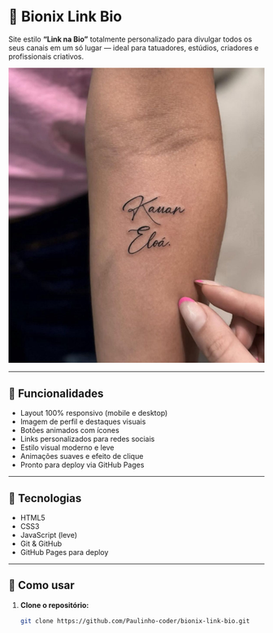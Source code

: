 # 🔗 Bionix Link Bio

Site estilo **“Link na Bio”** totalmente personalizado para divulgar todos os seus canais em um só lugar — ideal para tatuadores, estúdios, criadores e profissionais criativos.

![Capa do projeto](./assets/tatto-minimalista.jpeg)

---

## 🎯 Funcionalidades

- Layout 100% responsivo (mobile e desktop)
- Imagem de perfil e destaques visuais
- Botões animados com ícones
- Links personalizados para redes sociais
- Estilo visual moderno e leve
- Animações suaves e efeito de clique
- Pronto para deploy via GitHub Pages

---

## 🧩 Tecnologias

- HTML5
- CSS3
- JavaScript (leve)
- Git & GitHub
- GitHub Pages para deploy

---

## 🚀 Como usar

1. **Clone o repositório:**
   ```bash
   git clone https://github.com/Paulinho-coder/bionix-link-bio.git

